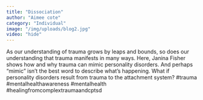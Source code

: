 ```yaml
---
title: "Dissociation"
author: "Aimee cote"
category: "Individual"
image: "/img/uploads/blog2.jpg"
video: "hide"
---
```

As our understanding of trauma grows by leaps and bounds, so does our understanding that trauma manifests in many ways. Here, Janina Fisher shows how and why trauma can mimic personality disorders. And perhaps “mimic” isn’t the best word to describe what’s happening. What if personality disorders result from trauma to the attachment system? #trauma #mentalhealthawareness #mentalhealth #healingfromcomplextraumaandcptsd
